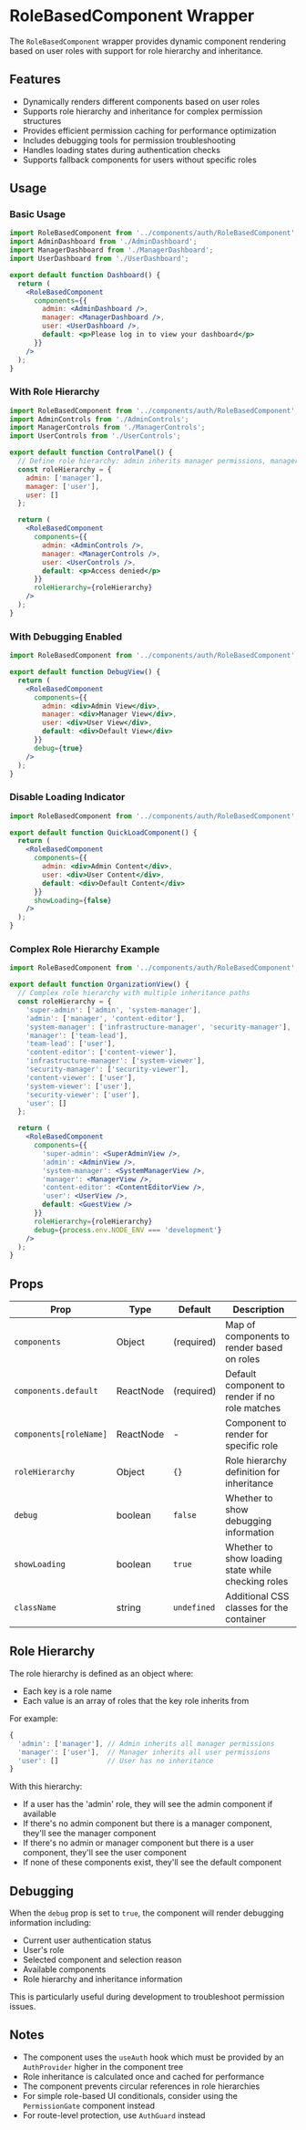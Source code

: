 # RoleBasedComponent Wrapper

The `RoleBasedComponent` wrapper provides dynamic component rendering based on user roles with support for role hierarchy and inheritance.

## Features

- Dynamically renders different components based on user roles
- Supports role hierarchy and inheritance for complex permission structures
- Provides efficient permission caching for performance optimization
- Includes debugging tools for permission troubleshooting
- Handles loading states during authentication checks
- Supports fallback components for users without specific roles

## Usage

### Basic Usage

```jsx
import RoleBasedComponent from '../components/auth/RoleBasedComponent';
import AdminDashboard from './AdminDashboard';
import ManagerDashboard from './ManagerDashboard';
import UserDashboard from './UserDashboard';

export default function Dashboard() {
  return (
    <RoleBasedComponent
      components={{
        admin: <AdminDashboard />,
        manager: <ManagerDashboard />,
        user: <UserDashboard />,
        default: <p>Please log in to view your dashboard</p>
      }}
    />
  );
}
```

### With Role Hierarchy

```jsx
import RoleBasedComponent from '../components/auth/RoleBasedComponent';
import AdminControls from './AdminControls';
import ManagerControls from './ManagerControls';
import UserControls from './UserControls';

export default function ControlPanel() {
  // Define role hierarchy: admin inherits manager permissions, manager inherits user permissions
  const roleHierarchy = {
    admin: ['manager'],
    manager: ['user'],
    user: []
  };

  return (
    <RoleBasedComponent
      components={{
        admin: <AdminControls />,
        manager: <ManagerControls />,
        user: <UserControls />,
        default: <p>Access denied</p>
      }}
      roleHierarchy={roleHierarchy}
    />
  );
}
```

### With Debugging Enabled

```jsx
import RoleBasedComponent from '../components/auth/RoleBasedComponent';

export default function DebugView() {
  return (
    <RoleBasedComponent
      components={{
        admin: <div>Admin View</div>,
        manager: <div>Manager View</div>,
        user: <div>User View</div>,
        default: <div>Default View</div>
      }}
      debug={true}
    />
  );
}
```

### Disable Loading Indicator

```jsx
import RoleBasedComponent from '../components/auth/RoleBasedComponent';

export default function QuickLoadComponent() {
  return (
    <RoleBasedComponent
      components={{
        admin: <div>Admin Content</div>,
        user: <div>User Content</div>,
        default: <div>Default Content</div>
      }}
      showLoading={false}
    />
  );
}
```

### Complex Role Hierarchy Example

```jsx
import RoleBasedComponent from '../components/auth/RoleBasedComponent';

export default function OrganizationView() {
  // Complex role hierarchy with multiple inheritance paths
  const roleHierarchy = {
    'super-admin': ['admin', 'system-manager'],
    'admin': ['manager', 'content-editor'],
    'system-manager': ['infrastructure-manager', 'security-manager'],
    'manager': ['team-lead'],
    'team-lead': ['user'],
    'content-editor': ['content-viewer'],
    'infrastructure-manager': ['system-viewer'],
    'security-manager': ['security-viewer'],
    'content-viewer': ['user'],
    'system-viewer': ['user'],
    'security-viewer': ['user'],
    'user': []
  };

  return (
    <RoleBasedComponent
      components={{
        'super-admin': <SuperAdminView />,
        'admin': <AdminView />,
        'system-manager': <SystemManagerView />,
        'manager': <ManagerView />,
        'content-editor': <ContentEditorView />,
        'user': <UserView />,
        default: <GuestView />
      }}
      roleHierarchy={roleHierarchy}
      debug={process.env.NODE_ENV === 'development'}
    />
  );
}
```

## Props

| Prop | Type | Default | Description |
|------|------|---------|-------------|
| `components` | Object | (required) | Map of components to render based on roles |
| `components.default` | ReactNode | (required) | Default component to render if no role matches |
| `components[roleName]` | ReactNode | - | Component to render for specific role |
| `roleHierarchy` | Object | `{}` | Role hierarchy definition for inheritance |
| `debug` | boolean | `false` | Whether to show debugging information |
| `showLoading` | boolean | `true` | Whether to show loading state while checking roles |
| `className` | string | `undefined` | Additional CSS classes for the container |

## Role Hierarchy

The role hierarchy is defined as an object where:
- Each key is a role name
- Each value is an array of roles that the key role inherits from

For example:
```js
{
  'admin': ['manager'], // Admin inherits all manager permissions
  'manager': ['user'],  // Manager inherits all user permissions
  'user': []            // User has no inheritance
}
```

With this hierarchy:
- If a user has the 'admin' role, they will see the admin component if available
- If there's no admin component but there is a manager component, they'll see the manager component
- If there's no admin or manager component but there is a user component, they'll see the user component
- If none of these components exist, they'll see the default component

## Debugging

When the `debug` prop is set to `true`, the component will render debugging information including:
- Current user authentication status
- User's role
- Selected component and selection reason
- Available components
- Role hierarchy and inheritance information

This is particularly useful during development to troubleshoot permission issues.

## Notes

- The component uses the `useAuth` hook which must be provided by an `AuthProvider` higher in the component tree
- Role inheritance is calculated once and cached for performance
- The component prevents circular references in role hierarchies
- For simple role-based UI conditionals, consider using the `PermissionGate` component instead
- For route-level protection, use `AuthGuard` instead